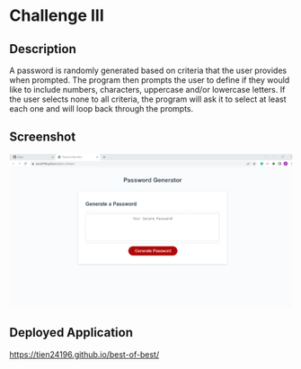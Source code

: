 # Challenge III

## Description
A password is randomly generated based on criteria that the user provides when prompted. The program then prompts the user to define if they would like to include numbers, characters, uppercase and/or lowercase letters. If the user selects none to all criteria, the program will ask it to select at least each one and will loop back through the prompts.

## Screenshot

![](./assets/images/screenshot.png)

## Deployed Application

https://tien24196.github.io/best-of-best/
